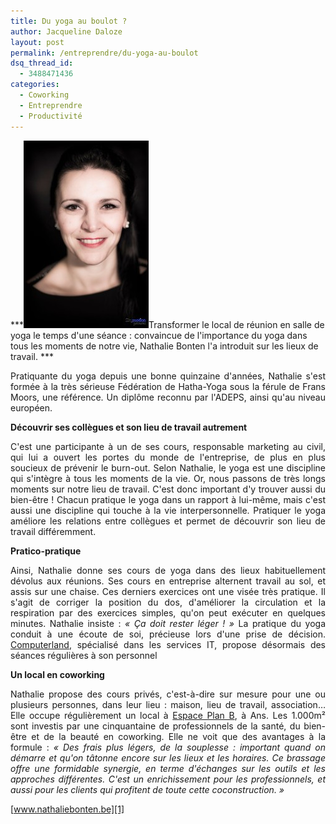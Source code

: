 ```yaml
---
title: Du yoga au boulot ?
author: Jacqueline Daloze
layout: post
permalink: /entreprendre/du-yoga-au-boulot
dsq_thread_id:
  - 3488471436
categories:
  - Coworking
  - Entreprendre
  - Productivité
---
```

***<img class="size-medium wp-image-180 alignleft" alt="_MG_1562" src="/images/2015/02/MG_1562-200x300.jpeg" width="200" height="300" />Transformer le local de réunion en salle de yoga le temps d'une séance : convaincue de l'importance du yoga dans tous les moments de notre vie, Nathalie Bonten l'a introduit sur les lieux de travail. ***

<p align="justify">
  Pratiquante du yoga depuis une bonne quinzaine d'années, Nathalie s'est formée à la très sérieuse Fédération de Hatha-Yoga sous la férule de Frans Moors, une référence. Un diplôme reconnu par l'ADEPS, ainsi qu'au niveau européen.
</p>

<p align="justify">
  <strong></strong><strong>Découvrir ses collègues et son lieu de travail autrement</strong>
</p>

<p align="justify">
  C'est une participante à un de ses cours, responsable marketing au civil, qui lui a ouvert les portes du monde de l'entreprise, de plus en plus soucieux de prévenir le burn-out. Selon Nathalie, le yoga est une discipline qui s'intègre à tous les moments de la vie. Or, nous passons de très longs moments sur notre lieu de travail. C'est donc important d'y trouver aussi du bien-être ! Chacun pratique le yoga dans un rapport à lui-même, mais c'est aussi une discipline qui touche à la vie interpersonnelle. Pratiquer le yoga améliore les relations entre collègues et permet de découvrir son lieu de travail différemment.
</p>

<p align="justify">
  <strong>Pratico-pratique</strong>
</p>

<p align="justify">
  Ainsi, Nathalie donne ses cours de yoga dans des lieux habituellement dévolus aux réunions. Ses cours en entreprise alternent travail au sol, et assis sur une chaise. Ces derniers exercices ont une visée très pratique. Il s'agit de corriger la position du dos, d'améliorer la circulation et la respiration par des exercices simples, qu'on peut exécuter en quelques minutes. Nathalie insiste : <i>« Ça doit rester léger ! » </i>La pratique du yoga conduit à une écoute de soi, précieuse lors d'une prise de décision. <a href="http://http://www.computerland.be">Computerland</a>, spécialisé dans les services IT, propose désormais des séances régulières à son personnel
</p>

<p align="justify">
  <strong>Un local en coworking</strong>
</p>

<p align="justify">
  Nathalie propose des cours privés, c'est-à-dire sur mesure pour une ou plusieurs personnes, dans leur lieu : maison, lieu de travail, association&#8230; Elle occupe régulièrement un local à <a href="http://http://www.espace-plan-b.be">Espace Plan B</a>, à Ans. Les 1.000m² sont investis par une cinquantaine de professionnels de la santé, du bien-être et de la beauté en coworking. Elle ne voit que des avantages à la formule : <i>« Des frais plus légers, de la souplesse : important quand on démarre et qu'on tâtonne encore sur les lieux et les horaires. Ce brassage offre une formidable synergie, en terme d'échanges sur les outils et les approches différentes. C'est un enrichissement pour les professionnels, et aussi pour les clients qui profitent de toute cette coconstruction. »</i>
</p>

[www.nathaliebonten.be][1]

 [1]: http://www.nathaliebonten.be
